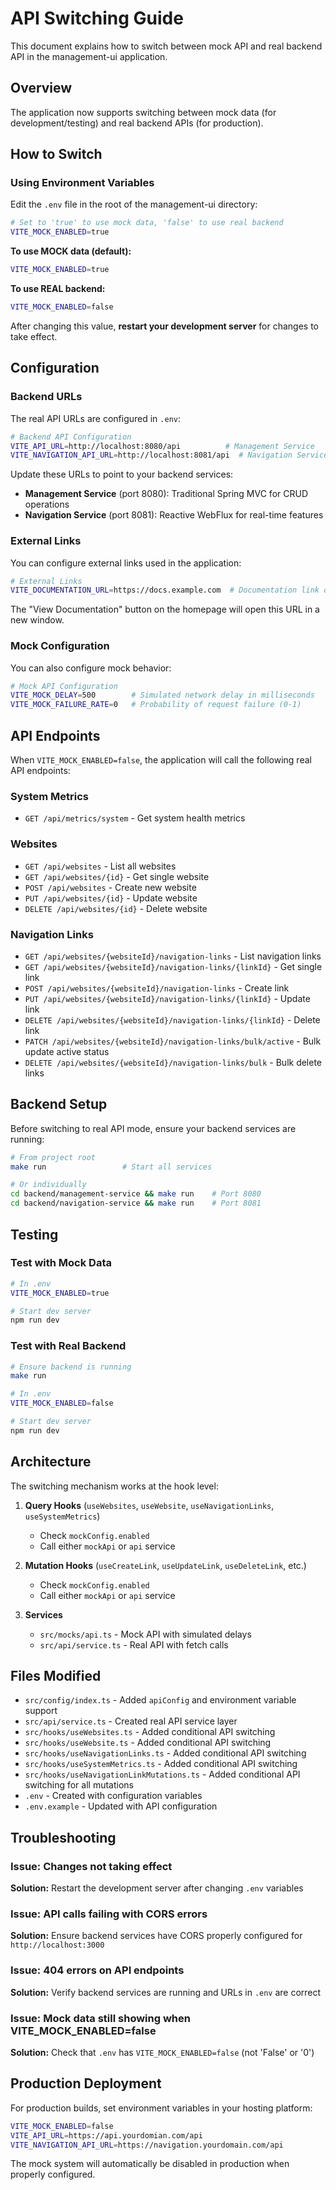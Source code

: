 # API Switching Guide

This document explains how to switch between mock API and real backend API in the management-ui application.

## Overview

The application now supports switching between mock data (for development/testing) and real backend APIs (for production).

## How to Switch

### Using Environment Variables

Edit the `.env` file in the root of the management-ui directory:

```bash
# Set to 'true' to use mock data, 'false' to use real backend
VITE_MOCK_ENABLED=true
```

**To use MOCK data (default):**

```bash
VITE_MOCK_ENABLED=true
```

**To use REAL backend:**

```bash
VITE_MOCK_ENABLED=false
```

After changing this value, **restart your development server** for changes to take effect.

## Configuration

### Backend URLs

The real API URLs are configured in `.env`:

```bash
# Backend API Configuration
VITE_API_URL=http://localhost:8080/api          # Management Service
VITE_NAVIGATION_API_URL=http://localhost:8081/api  # Navigation Service
```

Update these URLs to point to your backend services:

- **Management Service** (port 8080): Traditional Spring MVC for CRUD operations
- **Navigation Service** (port 8081): Reactive WebFlux for real-time features

### External Links

You can configure external links used in the application:

```bash
# External Links
VITE_DOCUMENTATION_URL=https://docs.example.com  # Documentation link on homepage
```

The "View Documentation" button on the homepage will open this URL in a new window.

### Mock Configuration

You can also configure mock behavior:

```bash
# Mock API Configuration
VITE_MOCK_DELAY=500        # Simulated network delay in milliseconds
VITE_MOCK_FAILURE_RATE=0   # Probability of request failure (0-1)
```

## API Endpoints

When `VITE_MOCK_ENABLED=false`, the application will call the following real API endpoints:

### System Metrics

- `GET /api/metrics/system` - Get system health metrics

### Websites

- `GET /api/websites` - List all websites
- `GET /api/websites/{id}` - Get single website
- `POST /api/websites` - Create new website
- `PUT /api/websites/{id}` - Update website
- `DELETE /api/websites/{id}` - Delete website

### Navigation Links

- `GET /api/websites/{websiteId}/navigation-links` - List navigation links
- `GET /api/websites/{websiteId}/navigation-links/{linkId}` - Get single link
- `POST /api/websites/{websiteId}/navigation-links` - Create link
- `PUT /api/websites/{websiteId}/navigation-links/{linkId}` - Update link
- `DELETE /api/websites/{websiteId}/navigation-links/{linkId}` - Delete link
- `PATCH /api/websites/{websiteId}/navigation-links/bulk/active` - Bulk update active status
- `DELETE /api/websites/{websiteId}/navigation-links/bulk` - Bulk delete links

## Backend Setup

Before switching to real API mode, ensure your backend services are running:

```bash
# From project root
make run                 # Start all services

# Or individually
cd backend/management-service && make run    # Port 8080
cd backend/navigation-service && make run    # Port 8081
```

## Testing

### Test with Mock Data

```bash
# In .env
VITE_MOCK_ENABLED=true

# Start dev server
npm run dev
```

### Test with Real Backend

```bash
# Ensure backend is running
make run

# In .env
VITE_MOCK_ENABLED=false

# Start dev server
npm run dev
```

## Architecture

The switching mechanism works at the hook level:

1. **Query Hooks** (`useWebsites`, `useWebsite`, `useNavigationLinks`, `useSystemMetrics`)
   - Check `mockConfig.enabled`
   - Call either `mockApi` or `api` service

2. **Mutation Hooks** (`useCreateLink`, `useUpdateLink`, `useDeleteLink`, etc.)
   - Check `mockConfig.enabled`
   - Call either `mockApi` or `api` service

3. **Services**
   - `src/mocks/api.ts` - Mock API with simulated delays
   - `src/api/service.ts` - Real API with fetch calls

## Files Modified

- `src/config/index.ts` - Added `apiConfig` and environment variable support
- `src/api/service.ts` - Created real API service layer
- `src/hooks/useWebsites.ts` - Added conditional API switching
- `src/hooks/useWebsite.ts` - Added conditional API switching
- `src/hooks/useNavigationLinks.ts` - Added conditional API switching
- `src/hooks/useSystemMetrics.ts` - Added conditional API switching
- `src/hooks/useNavigationLinkMutations.ts` - Added conditional API switching for all mutations
- `.env` - Created with configuration variables
- `.env.example` - Updated with API configuration

## Troubleshooting

### Issue: Changes not taking effect

**Solution:** Restart the development server after changing `.env` variables

### Issue: API calls failing with CORS errors

**Solution:** Ensure backend services have CORS properly configured for `http://localhost:3000`

### Issue: 404 errors on API endpoints

**Solution:** Verify backend services are running and URLs in `.env` are correct

### Issue: Mock data still showing when VITE_MOCK_ENABLED=false

**Solution:** Check that `.env` has `VITE_MOCK_ENABLED=false` (not 'False' or '0')

## Production Deployment

For production builds, set environment variables in your hosting platform:

```bash
VITE_MOCK_ENABLED=false
VITE_API_URL=https://api.yourdomian.com/api
VITE_NAVIGATION_API_URL=https://navigation.yourdomain.com/api
```

The mock system will automatically be disabled in production when properly configured.
